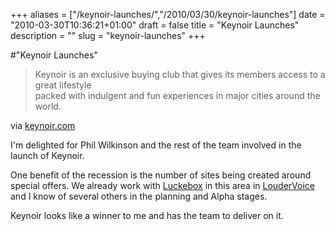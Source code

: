 +++
aliases = ["/keynoir-launches/","/2010/03/30/keynoir-launches"]
date = "2010-03-30T10:36:21+01:00"
draft = false
title = "Keynoir Launches"
description = ""
slug = "keynoir-launches"
+++

#"Keynoir Launches"


 <div class="posterous_bookmarklet_entry">
 <blockquote class="posterous_long_quote">Keynoir is an exclusive buying club that gives its members access to a great lifestyle<br />
packed with indulgent and fun experiences in major cities around the world.</blockquote>

<div class="posterous_quote_citation">via <a href="http://www.keynoir.com/how-this-works">keynoir.com</a></div>
 <p>I'm delighted for Phil Wilkinson and the rest of the team involved in the launch of Keynoir.
</p><p>One benefit of the recession is the number of sites being created around special offers. We already work with <a href="http://luckebox.com">Luckebox</a> in this area in <a href="http://www.loudervoice.com">LouderVoice</a> and I know of several others in the planning and Alpha stages.
</p><p>Keynoir looks like a winner to me and has the team to deliver on it.</p></div>
 